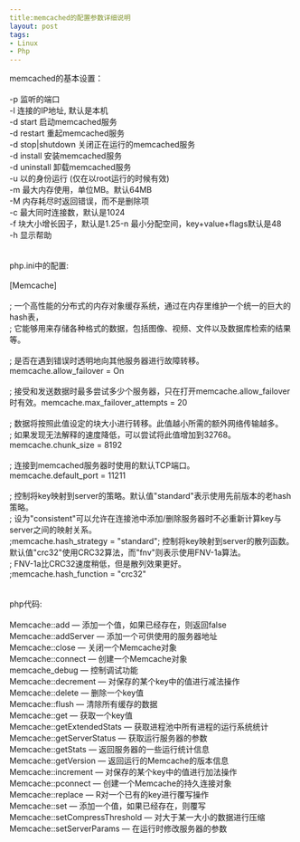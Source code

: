 ```yaml
---
title:memcached的配置参数详细说明
layout: post
tags:
- Linux
- Php
---
```

<div> memcached的基本设置：<br/><br/>-p 监听的端口<br/>-l 连接的IP地址, 默认是本机<br/>-d start 启动memcached服务<br/>-d restart 重起memcached服务<br/>-d stop|shutdown 关闭正在运行的memcached服务<br/>-d install 安装memcached服务<br/>-d uninstall 卸载memcached服务<br/>-u 以的身份运行 (仅在以root运行的时候有效)<br/>-m 最大内存使用，单位MB。默认64MB<br/>-M 内存耗尽时返回错误，而不是删除项<br/>-c 最大同时连接数，默认是1024<br/>-f 块大小增长因子，默认是1.25-n 最小分配空间，key+value+flags默认是48<br/>-h 显示帮助<br/><br/><br/>php.ini中的配置:<br/><br/>[Memcache]<br/><br/>; 一个高性能的分布式的内存对象缓存系统，通过在内存里维护一个统一的巨大的hash表，<br/>; 它能够用来存储各种格式的数据，包括图像、视频、文件以及数据库检索的结果等。<br/><br/>; 是否在遇到错误时透明地向其他服务器进行故障转移。<br/>memcache.allow_failover = On<br/><br/>; 接受和发送数据时最多尝试多少个服务器，只在打开memcache.allow_failover时有效。memcache.max_failover_attempts = 20<br/><br/>; 数据将按照此值设定的块大小进行转移。此值越小所需的额外网络传输越多。<br/>; 如果发现无法解释的速度降低，可以尝试将此值增加到32768。<br/>memcache.chunk_size = 8192<br/><br/>; 连接到memcached服务器时使用的默认TCP端口。<br/>memcache.default_port = 11211<br/><br/>; 控制将key映射到server的策略。默认值"standard"表示使用先前版本的老hash策略。<br/>; 设为"consistent"可以允许在连接池中添加/删除服务器时不必重新计算key与server之间的映射关系。<br/>;memcache.hash_strategy = "standard"; 控制将key映射到server的散列函数。默认值"crc32"使用CRC32算法，而"fnv"则表示使用FNV-1a算法。<br/>; FNV-1a比CRC32速度稍低，但是散列效果更好。<br/>;memcache.hash_function = "crc32"<br/><br/><br/>php代码:<br/><br/>Memcache::add — 添加一个值，如果已经存在，则返回false<br/>Memcache::addServer — 添加一个可供使用的服务器地址<br/>Memcache::close — 关闭一个Memcache对象<br/>Memcache::connect — 创建一个Memcache对象<br/>memcache_debug — 控制调试功能<br/>Memcache::decrement — 对保存的某个key中的值进行减法操作<br/>Memcache::delete — 删除一个key值<br/>Memcache::flush — 清除所有缓存的数据<br/>Memcache::get — 获取一个key值<br/>Memcache::getExtendedStats — 获取进程池中所有进程的运行系统统计<br/>Memcache::getServerStatus — 获取运行服务器的参数<br/>Memcache::getStats — 返回服务器的一些运行统计信息<br/>Memcache::getVersion — 返回运行的Memcache的版本信息<br/>Memcache::increment — 对保存的某个key中的值进行加法操作<br/>Memcache::pconnect — 创建一个Memcache的持久连接对象<br/>Memcache::replace — R对一个已有的key进行覆写操作<br/>Memcache::set — 添加一个值，如果已经存在，则覆写<br/>Memcache::setCompressThreshold — 对大于某一大小的数据进行压缩<br/>Memcache::setServerParams — 在运行时修改服务器的参数 </div>